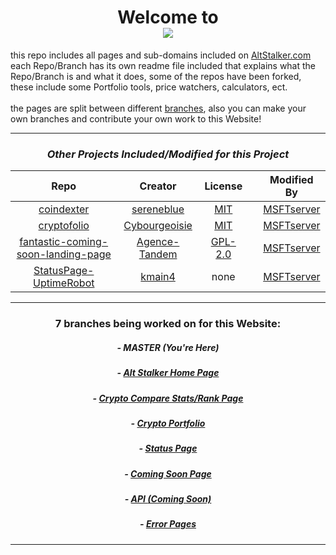 <h1 align="center"> Welcome to<br/><a href="http://altstalker.com"><img src="https://i.imgur.com/aZ1WHCy.png?1" /></a></h1>

<p>this repo includes all pages and sub-domains included on <a href="http://altstalker.com">AltStalker.com</a> each Repo/Branch has its own readme file included that explains what the Repo/Branch is and what it does, some of the repos have been forked, these include some Portfolio tools, price watchers, calculators, ect.
<br/>
<br/>
the pages are split between different <a href="https://github.com/MSFTserver/AltStalker/#7-branches-being-worked-on-for-this-website">branches</a>, also you can make your own branches and contribute your own work to this Website!</p>
<hr/>
<div align="center">

### _Other Projects Included/Modified for this Project_

| Repo          | Creator       | License       |     | Modified By   |
|:-------------:|:-------------:|:-------------:|:---:|:-------------:|
|[coindexter](https://github.com/sereneblue/coindexter)|[sereneblue](https://github.com/sereneblue)|[MIT](https://github.com/sereneblue/coindexter/blob/master/LICENSE.md)|     |[MSFTserver](https://github.com/msftserver)|
|[cryptofolio](https://github.com/Cybourgeoisie/cryptofolio)|[Cybourgeoisie](https://github.com/Cybourgeoisie)|[MIT](https://github.com/Cybourgeoisie/cryptofolio/blob/master/LICENSE)|     |[MSFTserver](https://github.com/msftserver)|
|[fantastic-coming-soon-landing-page](https://github.com/Agence-Tandem/fantastic-coming-soon-landing-page)|[Agence-Tandem](https://github.com/Agence-Tandem)|[GPL-2.0](https://github.com/Agence-Tandem/fantastic-coming-soon-landing-page/blob/master/LICENSE)|     |[MSFTserver](https://github.com/msftserver)|
|[StatusPage-UptimeRobot](https://github.com/kmain4/StatusPage-UptimeRobot)|[kmain4](https://github.com/kmain4)|none|     |[MSFTserver](https://github.com/msftserver)|

</div>
<hr/>
<div align="center">

### 7 branches being worked on for this Website:

##### - **MASTER *(You're Here)***

##### - [Alt Stalker Home Page](https://github.com/MSFTserver/AltStalker/tree/AltStalker-Home)

##### - [Crypto Compare Stats/Rank Page](https://github.com/MSFTserver/AltStalker/tree/CryptoCompareStats)

##### - [Crypto Portfolio](https://github.com/MSFTserver/AltStalker/tree/Portfolio)

##### - [Status Page](https://github.com/MSFTserver/AltStalker/tree/status)

##### - [Coming Soon Page](https://github.com/MSFTserver/AltStalker/tree/coming-soon)

##### - [API *(Coming Soon)*](https://github.com/MSFTserver/AltStalker/tree/API)

##### - [Error Pages](https://github.com/MSFTserver/AltStalker/tree/error-pages)

</div>
<hr/>
